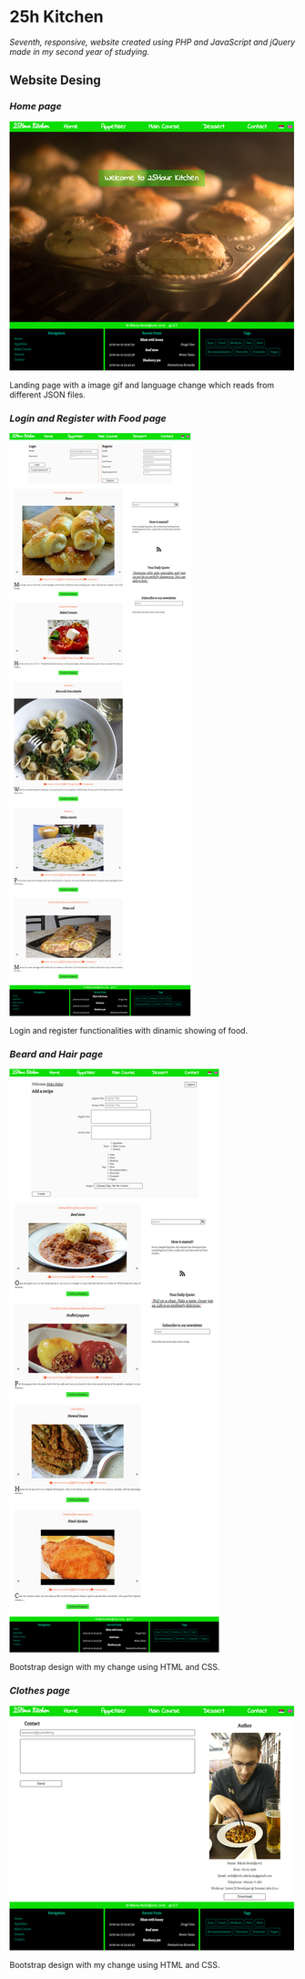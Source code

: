 # 25h Kitchen

*Seventh, responsive, website created using PHP and JavaScript and jQuery made in my second year of studying.*


## Website Desing

### *Home page*
![Home Image](git-image/image1.png)

Landing page with a image gif and language change which reads from different JSON files.

### *Login and Register with Food page*
![Login and Register with Food Image](git-image/image2.png)

Login and register functionalities with dinamic showing of food.

### *Beard and Hair page*
![Beard and Hair Image](git-image/image3.png)

Bootstrap design with my change using HTML and CSS.

### *Clothes page*
![Clothes Image](git-image/image4.png)

Bootstrap design with my change using HTML and CSS.